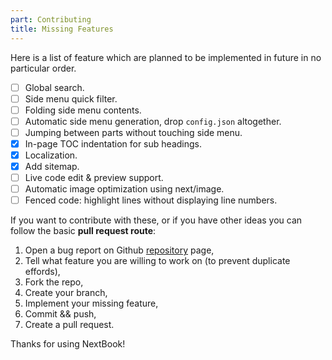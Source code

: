 ```yaml
---
part: Contributing
title: Missing Features
---
```


Here is a list of feature which are planned to be implemented in future in no particular order. 

- [ ] Global search.
- [ ] Side menu quick filter.
- [ ] Folding side menu contents.
- [ ] Automatic side menu generation, drop `config.json` altogether.
- [ ] Jumping between parts without touching side menu.
- [x] In-page TOC indentation for sub headings.
- [x] Localization.
- [x] Add sitemap.
- [ ] Live code edit & preview support.
- [ ] Automatic image optimization using next/image.
- [ ] Fenced code: highlight lines without displaying line numbers.

If you want to contribute with these, or if you have other ideas you can follow the basic **pull request route**:

1. Open a bug report on Github [repository](https://github.com/amiroff/NextBook) page, 
2. Tell what feature you are willing to work on (to prevent duplicate effords), 
3. Fork the repo,
4. Create your branch,
5. Implement your missing feature,
6. Commit && push,
7. Create a pull request.

Thanks for using NextBook!



